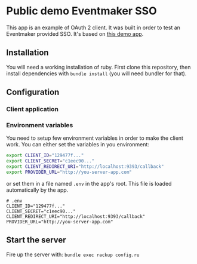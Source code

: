 # Public demo Eventmaker SSO

This app is an example of OAuth 2 client. It was built in order to test an Eventmaker provided SSO. It's based on [this demo app](https://github.com/doorkeeper-gem/doorkeeper-sinatra-client).


## Installation

You will need a working installation of ruby. First clone this repository, then install dependencies with `bundle install` (you will need bundler for that).

## Configuration

### Client application

### Environment variables

You need to setup few environment variables in order to make the client work. You can either set the variables in you environment:

```bash
export CLIENT_ID="129477f..."
export CLIENT_SECRET="c1eec90..."
export CLIENT_REDIRECT_URI="http://localhost:9393/callback"
export PROVIDER_URL="http://you-server-app.com"
```

or set them in a file named `.env` in the app's root. This file is loaded automatically by the app.

```
# .env
CLIENT_ID="129477f..."
CLIENT_SECRET="c1eec90..."
CLIENT_REDIRECT_URI="http://localhost:9393/callback"
PROVIDER_URL="http://you-server-app.com"
```

## Start the server

Fire up the server with: `bundle exec rackup config.ru`
